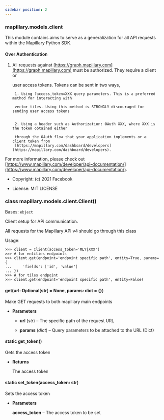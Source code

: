 ```yaml
---
sidebar position: 2
---
```



### mapillary.models.client

This module contains aims to serve as a generalization for all API requests within the Mapillary
Python SDK.

#### Over Authentication


1. All requests against [https://graph.mapillary.com](https://graph.mapillary.com) must be authorized. They require a client or

    user access tokens. Tokens can be sent in two ways,


        1. Using ?access_token=XXX query parameters. This is a preferred method for interacting with

        vector tiles. Using this method is STRONGLY discouraged for sending user access tokens


        2. Using a header such as Authorization: OAuth XXX, where XXX is the token obtained either

        through the OAuth flow that your application implements or a client token from
        [https://mapillary.com/dashboard/developers](https://mapillary.com/dashboard/developers).

For more information, please check out [https://www.mapillary.com/developer/api-documentation/](https://www.mapillary.com/developer/api-documentation/).


* Copyright: (c) 2021 Facebook


* License: MIT LICENSE


### class mapillary.models.client.Client()
Bases: `object`

Client setup for API communication.

All requests for the Mapillary API v4 should go through this class

Usage:

```
>>> client = Client(access_token='MLY|XXX')
>>> # for entities endpoints
>>> client.get(endpoint='endpoint specific path', entity=True, params={
...     'fields': ['id', 'value']
... })
>>> # for tiles endpoint
>>> client.get(endpoint='endpoint specific path', entity=False)
```


#### get(url: Optional[str] = None, params: dict = {})
Make GET requests to both mapillary main endpoints


* **Parameters**

    
    * **url** (*str*) – The specific path of the request URL


    * **params** (*dict*) – Query parameters to be attached to the URL (Dict)



#### static get_token()
Gets the access token


* **Returns**

    The access token



#### static set_token(access_token: str)
Sets the access token


* **Parameters**

    **access_token** – The access token to be set

